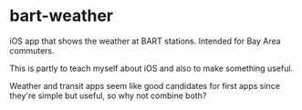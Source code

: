 # bart-weather
iOS app that shows the weather at BART stations. Intended for Bay Area commuters.

This is partly to teach myself about iOS and also to make something useful.

Weather and transit apps seem like good candidates for first apps since they're simple but useful, so why not combine both?
